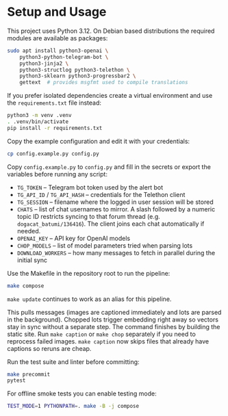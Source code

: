 # Setup and Usage

This project uses Python 3.12.  On Debian based distributions the required
modules are available as packages:

```bash
sudo apt install python3-openai \
    python3-python-telegram-bot \
    python3-jinja2 \
    python3-structlog python3-telethon \
    python3-sklearn python3-progressbar2 \
    gettext  # provides msgfmt used to compile translations
```

If you prefer isolated dependencies create a virtual environment and use the
`requirements.txt` file instead:

```bash
python3 -m venv .venv
. .venv/bin/activate
pip install -r requirements.txt
```

Copy the example configuration and edit it with your credentials:

```bash
cp config.example.py config.py
```

Copy `config.example.py` to `config.py` and fill in the secrets or export the
variables before running any script:
- `TG_TOKEN` – Telegram bot token used by the alert bot
- `TG_API_ID` / `TG_API_HASH` – credentials for the Telethon client
- `TG_SESSION` – filename where the logged in user session will be stored
- `CHATS` – list of chat usernames to mirror.  A slash followed by a numeric
  topic ID restricts syncing to that forum thread (e.g. `dogacat_batumi/136416`).
  The client joins each chat automatically if needed.
- `OPENAI_KEY` – API key for OpenAI models
- `CHOP_MODELS` – list of model parameters tried when parsing lots
- `DOWNLOAD_WORKERS` – how many messages to fetch in parallel during the initial sync

Use the Makefile in the repository root to run the pipeline:

```bash
make compose
```

`make update` continues to work as an alias for this pipeline.

This pulls messages (images are captioned immediately and lots are parsed in the background). Chopped lots trigger embedding right away so vectors stay in sync without a separate step. The command finishes by building the static site.
Run `make caption` or `make chop` separately if you need to reprocess failed images.
`make caption` now skips files that already have captions so reruns are cheap.

Run the test suite and linter before committing:

```bash
make precommit
pytest
```

For offline smoke tests you can enable testing mode:

```bash
TEST_MODE=1 PYTHONPATH=. make -B -j compose
```
